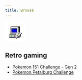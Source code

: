 ```yaml
---
title: Browse
---
```


![Favicon](gif2.gif)

## Retro gaming
- [Pokemon 151 Challenge - Gen 2](poke-stuff/151-challenge-gen2.md)
- [Pokemon Petalburg Challenge](poke-stuff/petalburg-challenge.md)
